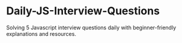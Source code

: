 # Daily-JS-Interview-Questions
Solving 5 Javascript interview questions daily with beginner-friendly explanations and resources.
